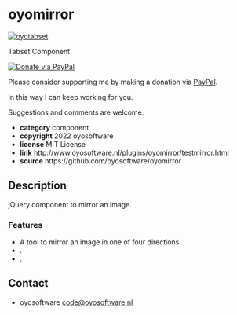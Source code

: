 # oyomirror
<a href="http://oyosoftware.nl/plugins/oyomirror/testmirror.html" target="_blank">
  <img src="http://oyosoftware.nl/plugins/oyomirror/oyomirror.jpg" alt="oyotabset">
</a>
<p>Tabset Component</p>
<a href="https://www.paypal.com/cgi-bin/webscr?cmd=_donations&amp;currency_code=EUR&amp;business=code@oyosoftware.nl&amp;item_name=donation%20for%20oyomirror" rel="nofollow">
  <img src="https://www.paypalobjects.com/en_US/i/btn/btn_donate_LG.gif" alt="Donate via PayPal" style="max-width: 100%;vertical-align: top">
</a>
<div>
<p style="max-width: 100%;vertical-align: middle">Please consider supporting me by making a donation via <a href="https://www.paypal.com/cgi-bin/webscr?cmd=_donations&amp;currency_code=EUR&amp;business=code@oyosoftware.nl&amp;item_name=donation%20for%20oyomirror" rel="nofollow">PayPal</a>.</p>
<p>In this way I can keep working for you.</p>
<p>Suggestions and comments are welcome.</p>
</div>
<ul>
  <li><strong>category</strong> component</li>
  <li><strong>copyright</strong> 2022 oyosoftware </li>
  <li><strong>license</strong> MIT License</li>
  <li><strong>link</strong> http://www.oyosoftware.nl/plugins/oyomirror/testmirror.html</li>
  <li><strong>source</strong> https://github.com/oyosoftware/oyomirror</li>
</ul>
<h2>Description</h2>
<p>jQuery component to mirror an image.</p>
<h3>Features</h3>
<ul>
  <li>A tool to mirror an image in one of four directions.</li>
  <li>.</li>
  <li>.</li>
  
</ul>
<h2>Contact</h2>
<ul>
<li>oyosoftware <a href="mailto:code@oyosoftware.nl">code@oyosoftware.nl</a></li>
</ul>


